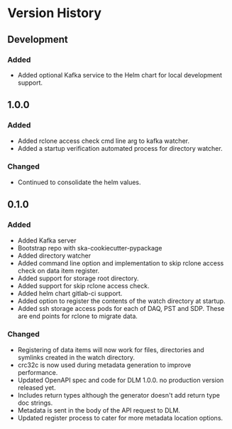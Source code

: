 # Version History

## Development

### Added

* Added optional Kafka service to the Helm chart for local development support.

## 1.0.0

### Added

* Added rclone access check cmd line arg to kafka watcher.
* Added a startup verification automated process for directory watcher.

### Changed

* Continued to consolidate the helm values.

## 0.1.0

### Added

* Added Kafka server
* Bootstrap repo with ska-cookiecutter-pypackage
* Added directory watcher
* Added command line option and implementation to skip rclone access check on data item register.
* Added support for storage root directory.
* Added support for skip rclone access check.
* Added helm chart gitlab-ci support.
* Added option to register the contents of the watch directory at startup.
* Added ssh storage access pods for each of DAQ, PST and SDP. These are end points for rclone to migrate data.

### Changed

* Registering of data items will now work for files, directories and symlinks created in
the watch directory.
* crc32c is now used during metadata generation to improve performance.
* Updated OpenAPI spec and code for DLM 1.0.0.
no production version released yet.
* Includes return types although the generator doesn't add return type doc strings.
* Metadata is sent in the body of the API request to DLM.
* Updated register process to cater for more metadata location options.
